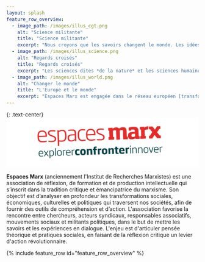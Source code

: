 ```yaml
---
layout: splash
feature_row_overview:
  - image_path: /images/illus_cgt.png
    alt: "Science militante"
    title: "Science militante"
    excerpt: "Nous croyons que les savoirs changent le monde. Les idées, concepts et outils que nous élaborons sont destinés à **appuyer l'action** de celles et ceux qui aspirent à une société plus solidaire et plus libre."
  - image_path: /images/illus_science.png
    alt: "Regards croisés"
    title: "Regards croisés"
    excerpt: "Les sciences dites *de la nature* et les sciences humaines sont trop souvent présentées comme étanches, sinon même antagoniques. Nous proposons d'aborder les problèmes **sous un angle résolument pluridisciplinaire**."
  - image_path: /images/illus_world.png
    alt: "Changer le monde"
    title: "L'Europe et le monde"
    excerpt: "Espaces Marx est engagée dans le réseau européen [transform! europe](https://transform-network.net/). Les idées et ressources que nous mettons à la disposition de celles et ceux qui luttent sont élaborées **avec des militants et intellectuels de nombreux pays**."
---
```


{: .text-center}
![Espaces Marx](/images/banniere_em.png)

**Espaces Marx** (anciennement l'Institut de Recherches Marxistes) est une association de réflexion, de formation et de production intellectuelle qui s’inscrit dans la tradition critique et émancipatrice du marxisme. Son objectif est d’analyser en profondeur les transformations sociales, économiques, culturelles et politiques qui traversent nos sociétés, afin de fournir des outils de compréhension et d’action. L'association favorise la rencontre entre chercheurs, acteurs syndicaux, responsables associatifs, mouvements sociaux et militants politiques, dans le but de mettre les savoirs et les expériences en dialogue. L'enjeu est d'articuler pensée théorique et pratiques sociales, en faisant de la réflexion critique un levier d'action révolutionnaire.

{% include feature_row id="feature_row_overview" %}
